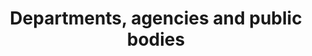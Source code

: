 ---
layout: frontend-template-documentation
sectionKey: Frontend templates
eleventyNavigation:
  parent: Finders
title: Departments, agencies and public bodies
---